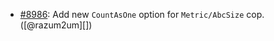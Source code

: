* [#8986](https://github.com/rubocop-hq/rubocop/pull/8986): Add new `CountAsOne` option for `Metric/AbcSize` cop. ([@razum2um][])
